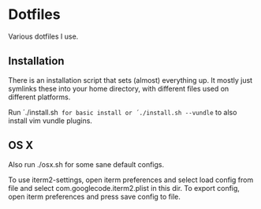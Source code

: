 Dotfiles
========

Various dotfiles I use.

Installation
------------

There is an installation script that sets (almost) everything up. It mostly just symlinks these into your home directory, with different files used on different platforms.

Run ´./install.sh` for basic install or ´./install.sh --vundle` to also install vim vundle plugins.

OS X
----

Also run ./osx.sh for some sane default configs.

To use iterm2-settings, open iterm preferences and select load config from file and select com.googlecode.iterm2.plist in this dir. To export config, open iterm preferences and press save config to file.
